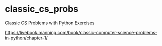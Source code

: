 # classic_cs_probs
Classic CS Problems with Python Exercises

https://livebook.manning.com/book/classic-computer-science-problems-in-python/chapter-1/
